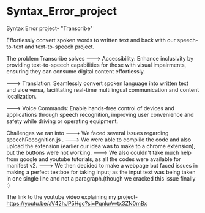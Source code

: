 # Syntax_Error_project

Syntax Error project- "Transcribe"

Effortlessly convert spoken words to written text and back with our speech-to-text and text-to-speech project.

The problem Transcribe solves
---> Accessibility: Enhance inclusivity by providing text-to-speech capabilities for those with visual impairments, ensuring they can consume digital content effortlessly.

---> Translation: Seamlessly convert spoken language into written text and vice versa, facilitating real-time multilingual communication and content localization.

---> Voice Commands: Enable hands-free control of devices and applications through speech recognition, improving user convenience and safety while driving or operating equipment.

Challenges we ran into
---> We faced several issues regarding speechRecognition.js .
---> We were able to complile the code and also upload the extension (earlier our idea was to make to a chrome extension), but the buttons were not working.
---> We also couldn't take much help from google and youtube tutorials, as all the codes were available for manifest v2.
---> We then decided to make a webpage but faced issues in making a perfect textbox for taking input; as the input text was being taken in one single line and not a paragraph.(though we cracked this issue finally :)

The link to the youtube video explaining my project-  https://youtu.be/aV42hJP5Hgc?si=PqnluAwtx3ZN0mBx
